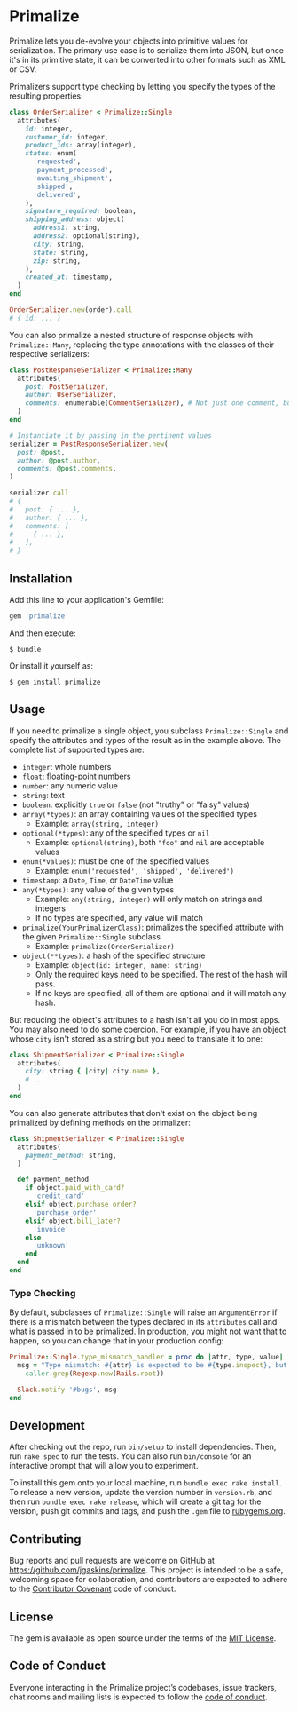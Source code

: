 # Primalize

Primalize lets you de-evolve your objects into primitive values for serialization. The primary use case is to serialize them into JSON, but once it's in its primitive state, it can be converted into other formats such as XML or CSV.

Primalizers support type checking by letting you specify the types of the resulting properties:

```ruby
class OrderSerializer < Primalize::Single
  attributes(
    id: integer,
    customer_id: integer,
    product_ids: array(integer),
    status: enum(
      'requested',
      'payment_processed',
      'awaiting_shipment',
      'shipped',
      'delivered',
    ),
    signature_required: boolean,
    shipping_address: object(
      address1: string,
      address2: optional(string),
      city: string,
      state: string,
      zip: string,
    ),
    created_at: timestamp,
  )
end

OrderSerializer.new(order).call
# { id: ... }
```

You can also primalize a nested structure of response objects with `Primalize::Many`, replacing the type annotations with the classes of their respective serializers:

```ruby
class PostResponseSerializer < Primalize::Many
  attributes(
    post: PostSerializer,
    author: UserSerializer,
    comments: enumerable(CommentSerializer), # Not just one comment, but *many*
  )
end

# Instantiate it by passing in the pertinent values
serializer = PostResponseSerializer.new(
  post: @post,
  author: @post.author,
  comments: @post.comments,
)

serializer.call
# {
#   post: { ... },
#   author: { ... },
#   comments: [
#     { ... },
#   ],
# }
```

## Installation

Add this line to your application's Gemfile:

```ruby
gem 'primalize'
```

And then execute:

    $ bundle

Or install it yourself as:

    $ gem install primalize

## Usage

If you need to primalize a single object, you subclass `Primalize::Single` and specify the attributes and types of the result as in the example above. The complete list of supported types are:

- `integer`: whole numbers
- `float`: floating-point numbers
- `number`: any numeric value
- `string`: text
- `boolean`: explicitly `true` or `false` (not "truthy" or "falsy" values)
- `array(*types)`: an array containing values of the specified types
  - Example: `array(string, integer)`
- `optional(*types)`: any of the specified types or `nil`
  - Example: `optional(string)`, both `"foo"` and `nil` are acceptable values
- `enum(*values)`: must be one of the specified values
  - Example: `enum('requested', 'shipped', 'delivered')`
- `timestamp`: a `Date`, `Time`, or `DateTime` value
- `any(*types)`: any value of the given types
  - Example: `any(string, integer)` will only match on strings and integers
  - If no types are specified, any value will match
- `primalize(YourPrimalizerClass)`: primalizes the specified attribute with the given `Primalize::Single` subclass
  - Example: `primalize(OrderSerializer)`
- `object(**types)`: a hash of the specified structure
  - Example: `object(id: integer, name: string)`
  - Only the required keys need to be specified. The rest of the hash will pass.
  - If no keys are specified, all of them are optional and it will match any hash.

But reducing the object's attributes to a hash isn't all you do in most apps. You may also need to do some coercion. For example, if you have an object whose `city` isn't stored as a string but you need to translate it to one:

```ruby
class ShipmentSerializer < Primalize::Single
  attributes(
    city: string { |city| city.name },
    # ...
  )
end
```

You can also generate attributes that don't exist on the object being primalized by defining methods on the primalizer:

```ruby
class ShipmentSerializer < Primalize::Single
  attributes(
    payment_method: string,
  )

  def payment_method
    if object.paid_with_card?
      'credit_card'
    elsif object.purchase_order?
      'purchase_order'
    elsif object.bill_later?
      'invoice'
    else
      'unknown'
    end
  end
end
```

### Type Checking

By default, subclasses of `Primalize::Single` will raise an `ArgumentError` if there is a mismatch between the types declared in its `attributes` call and what is passed in to be primalized. In production, you might not want that to happen, so you can change that in your production config:

```ruby
Primalize::Single.type_mismatch_handler = proc do |attr, type, value|
  msg = "Type mismatch: #{attr} is expected to be #{type.inspect}, but is a #{value.inspect} - " +
    caller.grep(Regexp.new(Rails.root))

  Slack.notify '#bugs', msg
end
```

## Development

After checking out the repo, run `bin/setup` to install dependencies. Then, run `rake spec` to run the tests. You can also run `bin/console` for an interactive prompt that will allow you to experiment.

To install this gem onto your local machine, run `bundle exec rake install`. To release a new version, update the version number in `version.rb`, and then run `bundle exec rake release`, which will create a git tag for the version, push git commits and tags, and push the `.gem` file to [rubygems.org](https://rubygems.org).

## Contributing

Bug reports and pull requests are welcome on GitHub at https://github.com/jgaskins/primalize. This project is intended to be a safe, welcoming space for collaboration, and contributors are expected to adhere to the [Contributor Covenant](http://contributor-covenant.org) code of conduct.

## License

The gem is available as open source under the terms of the [MIT License](https://opensource.org/licenses/MIT).

## Code of Conduct

Everyone interacting in the Primalize project’s codebases, issue trackers, chat rooms and mailing lists is expected to follow the [code of conduct](https://github.com/jgaskins/primalize/blob/master/CODE_OF_CONDUCT.md).

